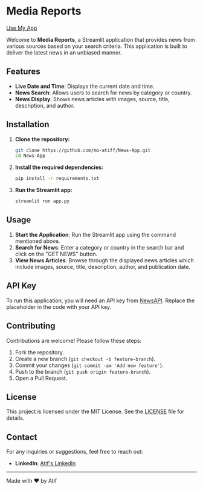 # Media Reports

[Use My App]( https://share.streamlit.io/atifbeast/world-news-in-shorts/main/MyNews.py)

Welcome to **Media Reports**, a Streamlit application that provides news from various sources based on your search criteria. This application is built to deliver the latest news in an unbiased manner.

## Features

- **Live Date and Time**: Displays the current date and time.
- **News Search**: Allows users to search for news by category or country.
- **News Display**: Shows news articles with images, source, title, description, and author.

## Installation

1. **Clone the repository:**
    ```bash
    git clone https://github.com/mo-atiff/News-App.git
    cd News-App
    ```

2. **Install the required dependencies:**
    ```bash
    pip install -r requirements.txt
    ```

3. **Run the Streamlit app:**
    ```bash
    streamlit run app.py
    ```

## Usage

1. **Start the Application**: Run the Streamlit app using the command mentioned above.
2. **Search for News**: Enter a category or country in the search bar and click on the "GET NEWS" button.
3. **View News Articles**: Browse through the displayed news articles which include images, source, title, description, author, and publication date.

## API Key

To run this application, you will need an API key from [NewsAPI](https://newsapi.org/). Replace the placeholder in the code with your API key.

## Contributing

Contributions are welcome! Please follow these steps:

1. Fork the repository.
2. Create a new branch (`git checkout -b feature-branch`).
3. Commit your changes (`git commit -am 'Add new feature'`).
4. Push to the branch (`git push origin feature-branch`).
5. Open a Pull Request.

## License

This project is licensed under the MIT License. See the [LICENSE](LICENSE) file for details.

## Contact

For any inquiries or suggestions, feel free to reach out:

- **LinkedIn**: [Atif's LinkedIn](https://www.linkedin.com/in/atif)

---

Made with ❤️ by Atif

